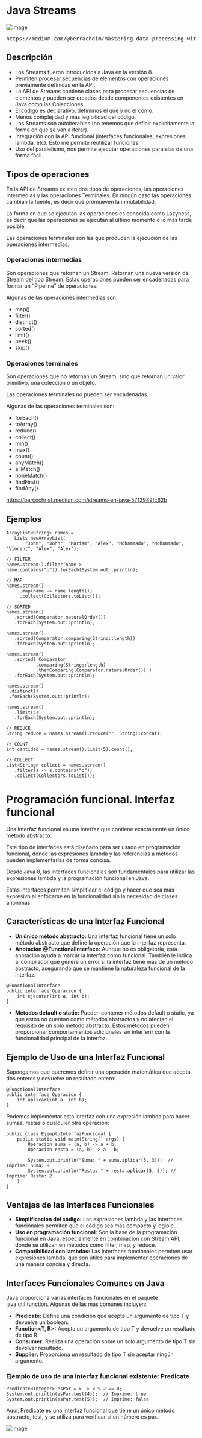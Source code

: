 # Java Streams

![image](https://github.com/user-attachments/assets/349c5bb6-903c-422e-be19-63db2f66ff77)

<pre>https://medium.com/@berrachdim/mastering-data-processing-with-java-streams-a-comprehensive-guide-581f2a64052a</pre>

## Descripción

- Los Streams fueron introducidos a Java en la versión 8.
- Permiten procesar secuencias de elementos con operaciones previamente definidas en la API.
- La API de Streams contiene clases para procesar secuencias de elementos y pueden ser creados desde componentes existentes en Java como las Colecciones.
- El código es declarativo, definimos el que y no el cómo.
- Menos complejidad y más legibilidad del código.
- Los Streams son autoiterables (no tenemos que definir explícitamente la forma en que se van a iterar).
- Integración con la API funcional (interfaces funcionales, expresiones lambda, etc). Esto me permite reutilizar funciones.
- Uso del paralelismo, nos permite ejecutar operaciones paralelas de una forma fácil.

## Tipos de operaciones

En la API de Streams existen dos tipos de operaciones, las operaciones Intermedias y las operaciones Terminales. En ningún caso las operaciones cambian la fuente, es decir que promueven la inmutabilidad.

La forma en que se ejecutan las operaciones es conocida como Lazyness, es decir que las operaciones se ejecutan al último momento o lo más tarde posible.

Las operaciones terminales son las que producen la ejecución de las operaciones intermedias.

### Operaciones intermedias

Son operaciones que retornan un Stream. Retornan una nueva versión del Stream del tipo Stream<T>. Estas operaciones pueden ser encadenadas para formar un “Pipeline” de operaciones. 

Algunas de las operaciones intermedias son:

- map()
- filter()
- distinct()
- sorted()
- limit()
- peek()
- skip()

### Operaciones terminales

Son operaciones que no retornan un Stream, sino que retornan un valor primitivo, una colección o un objeto. 

Las operaciones terminales no pueden ser encadenadas. 

Algunas de las operaciones terminales son:

- forEach()
- toArray()
- reduce()
- collect()
- min()
- max()
- count()
- anyMatch()
- allMatch()
- noneMatch()
- findFirst()
- findAny()


https://barcochrist.medium.com/streams-en-java-5712989fc62b


## Ejemplos

```
ArrayList<String> names =
   Lists.newArrayList(
       "John", "John", "Mariam", "Alex", "Mohammado", "Mohammado", "Vincent", "Alex", "Alex");

// FILTER
names.stream().filter(name-> name.contains("o")).forEach(System.out::println);

// MAP
names.stream()
     .map(name -> name.length())
     .collect(Collectors.toList());

// SORTED
names.stream()
   .sorted(Comparator.naturalOrder())
   .forEach(System.out::println);

names.stream()
   .sorted(Comparator.comparing(String::length))
   .forEach(System.out::println);

names.stream()
   .sorted( Comparator
           .comparing(String::length)
           .thenComparing(Comparator.naturalOrder()) )
   .forEach(System.out::println);

names.stream()
 .distinct()
 .forEach(System.out::println);

names.stream()
   .limit(5)
   .forEach(System.out::println);

// REDUCE
String reduce = names.stream().reduce("", String::concat);

// COUNT
int cantidad = names.stream().limit(5).count();

// COLLECT
List<String> collect = names.stream()
   .filter(s -> s.contains("o"))
   .collect(Collectors.toList());

```

# Programación funcional. Interfaz funcional

Una interfaz funcional es una interfaz que contiene exactamente un único método abstracto. 

Este tipo de interfaces está diseñado para ser usado en programación funcional, donde las expresiones lambda y las referencias a métodos pueden implementarlas de forma concisa.

Desde Java 8, las interfaces funcionales son fundamentales para utilizar las expresiones lambda y la programación funcional en Java. 

Estas interfaces permiten simplificar el código y hacer que sea más expresivo al enfocarse en la funcionalidad sin la necesidad de clases anónimas.

## Características de una Interfaz Funcional

- **Un único método abstracto:** Una interfaz funcional tiene un solo método abstracto que define la operación que la interfaz representa.
- **Anotación @FunctionalInterface:** Aunque no es obligatoria, esta anotación ayuda a marcar la interfaz como funcional. También le indica al compilador que genere un error si la interfaz tiene más de un método abstracto, asegurando que se mantiene la naturaleza funcional de la interfaz.

```
@FunctionalInterface
public interface Operacion {
    int ejecutar(int a, int b);
}

```

- **Métodos default o static:** Pueden contener métodos default o static, ya que estos no cuentan como métodos abstractos y no afectan el requisito de un solo método abstracto. Estos métodos pueden proporcionar comportamientos adicionales sin interferir con la funcionalidad principal de la interfaz.

## Ejemplo de Uso de una Interfaz Funcional

Supongamos que queremos definir una operación matemática que acepta dos enteros y devuelve un resultado entero:

```
@FunctionalInterface
public interface Operacion {
    int aplicar(int a, int b);
}
```

Podemos implementar esta interfaz con una expresión lambda para hacer sumas, restas o cualquier otra operación:

```
public class EjemploInterfazFuncional {
    public static void main(String[] args) {
        Operacion suma = (a, b) -> a + b;
        Operacion resta = (a, b) -> a - b;

        System.out.println("Suma: " + suma.aplicar(5, 3));  // Imprime: Suma: 8
        System.out.println("Resta: " + resta.aplicar(5, 3)); // Imprime: Resta: 2
    }
}
```

## Ventajas de las Interfaces Funcionales
- **Simplificación del código:** Las expresiones lambda y las interfaces funcionales permiten que el código sea más compacto y legible.
- **Uso en programación funcional:** Son la base de la programación funcional en Java, especialmente en combinación con Stream API, donde se utilizan en métodos como filter, map, y reduce.
- **Compatibilidad con lambdas:** Las interfaces funcionales permiten usar expresiones lambda, que son útiles para implementar operaciones de una manera concisa y directa.
 
## Interfaces Funcionales Comunes en Java

Java proporciona varias interfaces funcionales en el paquete java.util.function. Algunas de las más comunes incluyen:

- **Predicate<T>:** Define una condición que acepta un argumento de tipo T y devuelve un boolean.
- **Function<T, R>:** Acepta un argumento de tipo T y devuelve un resultado de tipo R.
- **Consumer<T>:** Realiza una operación sobre un solo argumento de tipo T sin devolver resultado.
- **Supplier<T>:** Proporciona un resultado de tipo T sin aceptar ningún argumento.
  
### Ejemplo de uso de una interfaz funcional existente: Predicate<T>

```
Predicate<Integer> esPar = x -> x % 2 == 0;
System.out.println(esPar.test(4));  // Imprime: true
System.out.println(esPar.test(5));  // Imprime: false
```

Aquí, Predicate<Integer> es una interfaz funcional que tiene un único método abstracto, test, y se utiliza para verificar si un número es par.

![image](https://github.com/user-attachments/assets/6e6e4577-9fba-465d-8946-5c0ab679122b)


